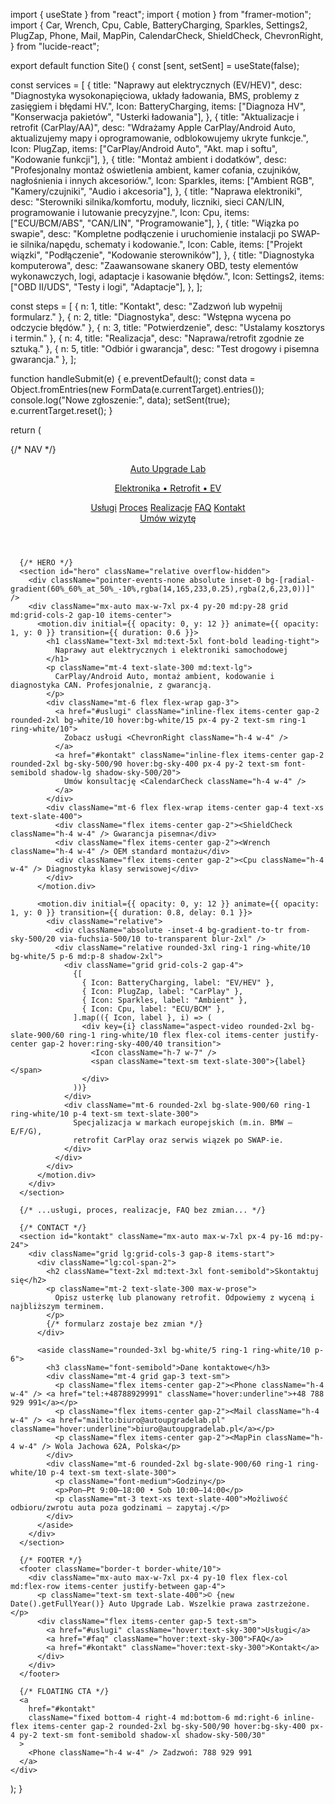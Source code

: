 import { useState } from "react";
import { motion } from "framer-motion";
import {
  Car,
  Wrench,
  Cpu,
  Cable,
  BatteryCharging,
  Sparkles,
  Settings2,
  PlugZap,
  Phone,
  Mail,
  MapPin,
  CalendarCheck,
  ShieldCheck,
  ChevronRight,
} from "lucide-react";

export default function Site() {
  const [sent, setSent] = useState(false);

  const services = [
    {
      title: "Naprawy aut elektrycznych (EV/HEV)",
      desc:
        "Diagnostyka wysokonapięciowa, układy ładowania, BMS, problemy z zasięgiem i błędami HV.",
      Icon: BatteryCharging,
      items: ["Diagnoza HV", "Konserwacja pakietów", "Usterki ładowania"],
    },
    {
      title: "Aktualizacje i retrofit (CarPlay/AA)",
      desc:
        "Wdrażamy Apple CarPlay/Android Auto, aktualizujemy mapy i oprogramowanie, odblokowujemy ukryte funkcje.",
      Icon: PlugZap,
      items: ["CarPlay/Android Auto", "Akt. map i softu", "Kodowanie funkcji"],
    },
    {
      title: "Montaż ambient i dodatków",
      desc:
        "Profesjonalny montaż oświetlenia ambient, kamer cofania, czujników, nagłośnienia i innych akcesoriów.",
      Icon: Sparkles,
      items: ["Ambient RGB", "Kamery/czujniki", "Audio i akcesoria"],
    },
    {
      title: "Naprawa elektroniki",
      desc:
        "Sterowniki silnika/komfortu, moduły, liczniki, sieci CAN/LIN, programowanie i lutowanie precyzyjne.",
      Icon: Cpu,
      items: ["ECU/BCM/ABS", "CAN/LIN", "Programowanie"],
    },
    {
      title: "Wiązka po swapie",
      desc:
        "Kompletne podłączenie i uruchomienie instalacji po SWAP-ie silnika/napędu, schematy i kodowanie.",
      Icon: Cable,
      items: ["Projekt wiązki", "Podłączenie", "Kodowanie sterowników"],
    },
    {
      title: "Diagnostyka komputerowa",
      desc:
        "Zaawansowane skanery OBD, testy elementów wykonawczych, logi, adaptacje i kasowanie błędów.",
      Icon: Settings2,
      items: ["OBD II/UDS", "Testy i logi", "Adaptacje"],
    },
  ];

  const steps = [
    { n: 1, title: "Kontakt", desc: "Zadzwoń lub wypełnij formularz." },
    { n: 2, title: "Diagnostyka", desc: "Wstępna wycena po odczycie błędów." },
    { n: 3, title: "Potwierdzenie", desc: "Ustalamy kosztorys i termin." },
    { n: 4, title: "Realizacja", desc: "Naprawa/retrofit zgodnie ze sztuką." },
    { n: 5, title: "Odbiór i gwarancja", desc: "Test drogowy i pisemna gwarancja." },
  ];

  function handleSubmit(e) {
    e.preventDefault();
    const data = Object.fromEntries(new FormData(e.currentTarget).entries());
    console.log("Nowe zgłoszenie:", data);
    setSent(true);
    e.currentTarget.reset();
  }

  return (
    <div className="min-h-screen bg-slate-950 text-slate-100">
      {/* NAV */}
      <header className="sticky top-0 z-50 backdrop-blur supports-[backdrop-filter]:bg-slate-950/60 border-b border-white/10">
        <div className="mx-auto max-w-7xl px-4 py-3 flex items-center justify-between">
          <a href="#hero" className="flex items-center gap-2 group">
            <div className="p-2 rounded-xl bg-sky-500/10 ring-1 ring-sky-400/30 group-hover:ring-sky-300 transition">
              <Car className="h-5 w-5 text-sky-300" />
            </div>
            <div className="leading-tight">
              <p className="font-semibold tracking-wide">Auto Upgrade Lab</p>
              <p className="text-xs text-slate-400">Elektronika • Retrofit • EV</p>
            </div>
          </a>
          <nav className="hidden md:flex gap-6 text-sm">
            <a href="#uslugi" className="hover:text-sky-300">Usługi</a>
            <a href="#proces" className="hover:text-sky-300">Proces</a>
            <a href="#realizacje" className="hover:text-sky-300">Realizacje</a>
            <a href="#faq" className="hover:text-sky-300">FAQ</a>
            <a href="#kontakt" className="hover:text-sky-300">Kontakt</a>
          </nav>
          <div className="flex items-center gap-3">
            <a
              href="#kontakt"
              className="hidden md:inline-flex items-center gap-2 rounded-2xl bg-sky-500/90 hover:bg-sky-400 px-4 py-2 text-sm font-semibold shadow-lg shadow-sky-500/20"
            >
              <Phone className="h-4 w-4" /> Umów wizytę
            </a>
          </div>
        </div>
      </header>

      {/* HERO */}
      <section id="hero" className="relative overflow-hidden">
        <div className="pointer-events-none absolute inset-0 bg-[radial-gradient(60%_60%_at_50%_-10%,rgba(14,165,233,0.25),rgba(2,6,23,0))]" />
        <div className="mx-auto max-w-7xl px-4 py-20 md:py-28 grid md:grid-cols-2 gap-10 items-center">
          <motion.div initial={{ opacity: 0, y: 12 }} animate={{ opacity: 1, y: 0 }} transition={{ duration: 0.6 }}>
            <h1 className="text-3xl md:text-5xl font-bold leading-tight">
              Naprawy aut elektrycznych i elektroniki samochodowej
            </h1>
            <p className="mt-4 text-slate-300 md:text-lg">
              CarPlay/Android Auto, montaż ambient, kodowanie i diagnostyka CAN. Profesjonalnie, z gwarancją.
            </p>
            <div className="mt-6 flex flex-wrap gap-3">
              <a href="#uslugi" className="inline-flex items-center gap-2 rounded-2xl bg-white/10 hover:bg-white/15 px-4 py-2 text-sm ring-1 ring-white/10">
                Zobacz usługi <ChevronRight className="h-4 w-4" />
              </a>
              <a href="#kontakt" className="inline-flex items-center gap-2 rounded-2xl bg-sky-500/90 hover:bg-sky-400 px-4 py-2 text-sm font-semibold shadow-lg shadow-sky-500/20">
                Umów konsultację <CalendarCheck className="h-4 w-4" />
              </a>
            </div>
            <div className="mt-6 flex flex-wrap items-center gap-4 text-xs text-slate-400">
              <div className="flex items-center gap-2"><ShieldCheck className="h-4 w-4" /> Gwarancja pisemna</div>
              <div className="flex items-center gap-2"><Wrench className="h-4 w-4" /> OEM standard montażu</div>
              <div className="flex items-center gap-2"><Cpu className="h-4 w-4" /> Diagnostyka klasy serwisowej</div>
            </div>
          </motion.div>

          <motion.div initial={{ opacity: 0, y: 12 }} animate={{ opacity: 1, y: 0 }} transition={{ duration: 0.8, delay: 0.1 }}>
            <div className="relative">
              <div className="absolute -inset-4 bg-gradient-to-tr from-sky-500/20 via-fuchsia-500/10 to-transparent blur-2xl" />
              <div className="relative rounded-3xl ring-1 ring-white/10 bg-white/5 p-6 md:p-8 shadow-2xl">
                <div className="grid grid-cols-2 gap-4">
                  {[
                    { Icon: BatteryCharging, label: "EV/HEV" },
                    { Icon: PlugZap, label: "CarPlay" },
                    { Icon: Sparkles, label: "Ambient" },
                    { Icon: Cpu, label: "ECU/BCM" },
                  ].map(({ Icon, label }, i) => (
                    <div key={i} className="aspect-video rounded-2xl bg-slate-900/60 ring-1 ring-white/10 flex flex-col items-center justify-center gap-2 hover:ring-sky-400/40 transition">
                      <Icon className="h-7 w-7" />
                      <span className="text-sm text-slate-300">{label}</span>
                    </div>
                  ))}
                </div>
                <div className="mt-6 rounded-2xl bg-slate-900/60 ring-1 ring-white/10 p-4 text-sm text-slate-300">
                  Specjalizacja w markach europejskich (m.in. BMW — E/F/G),
                  retrofit CarPlay oraz serwis wiązek po SWAP-ie.
                </div>
              </div>
            </div>
          </motion.div>
        </div>
      </section>

      {/* ...usługi, proces, realizacje, FAQ bez zmian... */}

      {/* CONTACT */}
      <section id="kontakt" className="mx-auto max-w-7xl px-4 py-16 md:py-24">
        <div className="grid lg:grid-cols-3 gap-8 items-start">
          <div className="lg:col-span-2">
            <h2 className="text-2xl md:text-3xl font-semibold">Skontaktuj się</h2>
            <p className="mt-2 text-slate-300 max-w-prose">
              Opisz usterkę lub planowany retrofit. Odpowiemy z wyceną i najbliższym terminem.
            </p>
            {/* formularz zostaje bez zmian */}
          </div>

          <aside className="rounded-3xl bg-white/5 ring-1 ring-white/10 p-6">
            <h3 className="font-semibold">Dane kontaktowe</h3>
            <div className="mt-4 grid gap-3 text-sm">
              <p className="flex items-center gap-2"><Phone className="h-4 w-4" /> <a href="tel:+48788929991" className="hover:underline">+48 788 929 991</a></p>
              <p className="flex items-center gap-2"><Mail className="h-4 w-4" /> <a href="mailto:biuro@autoupgradelab.pl" className="hover:underline">biuro@autoupgradelab.pl</a></p>
              <p className="flex items-center gap-2"><MapPin className="h-4 w-4" /> Wola Jachowa 62A, Polska</p>
            </div>
            <div className="mt-6 rounded-2xl bg-slate-900/60 ring-1 ring-white/10 p-4 text-sm text-slate-300">
              <p className="font-medium">Godziny</p>
              <p>Pon–Pt 9:00–18:00 • Sob 10:00–14:00</p>
              <p className="mt-3 text-xs text-slate-400">Możliwość odbioru/zwrotu auta poza godzinami — zapytaj.</p>
            </div>
          </aside>
        </div>
      </section>

      {/* FOOTER */}
      <footer className="border-t border-white/10">
        <div className="mx-auto max-w-7xl px-4 py-10 flex flex-col md:flex-row items-center justify-between gap-4">
          <p className="text-sm text-slate-400">© {new Date().getFullYear()} Auto Upgrade Lab. Wszelkie prawa zastrzeżone.</p>
          <div className="flex items-center gap-5 text-sm">
            <a href="#uslugi" className="hover:text-sky-300">Usługi</a>
            <a href="#faq" className="hover:text-sky-300">FAQ</a>
            <a href="#kontakt" className="hover:text-sky-300">Kontakt</a>
          </div>
        </div>
      </footer>

      {/* FLOATING CTA */}
      <a
        href="#kontakt"
        className="fixed bottom-4 right-4 md:bottom-6 md:right-6 inline-flex items-center gap-2 rounded-2xl bg-sky-500/90 hover:bg-sky-400 px-4 py-2 text-sm font-semibold shadow-xl shadow-sky-500/30"
      >
        <Phone className="h-4 w-4" /> Zadzwoń: 788 929 991
      </a>
    </div>
  );
}

